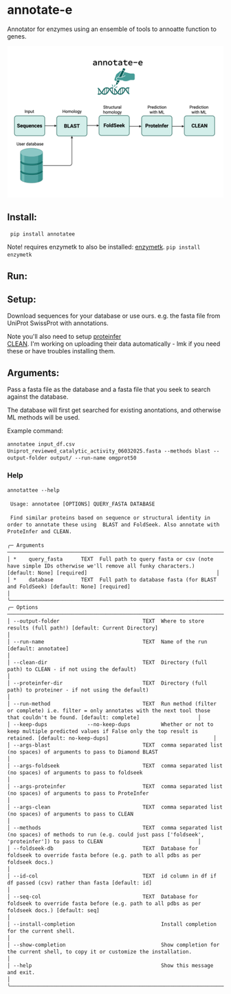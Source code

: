 # annotate-e

Annotator for enzymes using an ensemble of tools to annoatte function to genes.

![overview](images/searching.png)


## Install:

``` pip install annotatee```

Note! requires enzymetk to also be installed: [enzymetk](https://github.com/ArianeMora/enzyme-tk). `pip install enzymetk`

## Run:

## Setup:
Download sequences for your database or use ours. 
e.g. the fasta file from UniProt SwissProt with annotations.

Note you'll also need to setup [proteinfer](https://github.com/google-research/proteinfer)  
[CLEAN](https://github.com/tttianhao/CLEAN). I'm working on uploading their data automatically - lmk if you need these or have troubles installing them.

## Arguments:
Pass a fasta file as the database and a fasta file that you seek to search against the database. 

The database will first get searched for existing anontations, and otherwise ML methods will be used.

Example command:
```
annotatee input_df.csv Uniprot_reviewed_catalytic_activity_06032025.fasta --methods blast --output-folder output/ --run-name omgprot50
```

### Help

```
annotattee --help

 Usage: annotatee [OPTIONS] QUERY_FASTA DATABASE                                                                                                                                                       
                                                                                                                                                                                                       
 Find similar proteins based on sequence or structural identity in order to annotate these using  BLAST and FoldSeek. Also annotate with ProteInfer and CLEAN.                                         
                                                                                                                                                                                                       
╭─ Arguments ─────────────────────────────────────────────────────────────────────────────────────────────────────────────────────────────────────────────────────────────────────────────────────────╮
│ *    query_fasta      TEXT  Full path to query fasta or csv (note have simple IDs otherwise we'll remove all funky characters.) [default: None] [required]                                          │
│ *    database         TEXT  Full path to database fasta (for BLAST and FoldSeek) [default: None] [required]                                                                                         │
╰─────────────────────────────────────────────────────────────────────────────────────────────────────────────────────────────────────────────────────────────────────────────────────────────────────╯
╭─ Options ───────────────────────────────────────────────────────────────────────────────────────────────────────────────────────────────────────────────────────────────────────────────────────────╮
│ --output-folder                           TEXT  Where to store results (full path!) [default: Current Directory]                                                                                    │
│ --run-name                                TEXT  Name of the run [default: annotatee]                                                                                                                │
│ --clean-dir                               TEXT  Directory (full path) to CLEAN - if not using the default)                                                                                          │
│ --proteinfer-dir                          TEXT  Directory (full path) to proteiner - if not using the default)                                                                                      │
│ --run-method                              TEXT  Run method (filter or complete) i.e. filter = only annotates with the next tool those that couldn't be found. [default: complete]                   │
│ --keep-dups             --no-keep-dups          Whether or not to keep multiple predicted values if False only the top result is retained. [default: no-keep-dups]                                  │
│ --args-blast                              TEXT  comma separated list (no spaces) of arguments to pass to Diamond BLAST                                                                              │
│ --args-foldseek                           TEXT  comma separated list (no spaces) of arguments to pass to foldseek                                                                                   │
│ --args-proteinfer                         TEXT  comma separated list (no spaces) of arguments to pass to ProteInfer                                                                                 │
│ --args-clean                              TEXT  comma separated list (no spaces) of arguments to pass to CLEAN                                                                                      │
│ --methods                                 TEXT  comma separated list (no spaces) of methods to run (e.g. could just pass ['foldseek', 'proteinfer']) to pass to CLEAN                               │
│ --foldseek-db                             TEXT  Database for foldseek to override fasta before (e.g. path to all pdbs as per foldseek docs.)                                                        │
│ --id-col                                  TEXT  id column in df if df passed (csv) rather than fasta [default: id]                                                                                  │
│ --seq-col                                 TEXT  Database for foldseek to override fasta before (e.g. path to all pdbs as per foldseek docs.) [default: seq]                                         │
│ --install-completion                            Install completion for the current shell.                                                                                                           │
│ --show-completion                               Show completion for the current shell, to copy it or customize the installation.                                                                    │
│ --help                                          Show this message and exit.                                                                                                                         │
╰─────────────────────────────────────────────────────────────────────────────────────────────────────────────────────────────────────────────────────────────────────────────────────────────────────╯

```